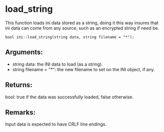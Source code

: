 # load_string
This function loads ini data stored as a string, doing it this way insures that ini data can come from any source, such as an encrypted string if need be.

`bool ini::load_string(string data, string filename = "*");`

## Arguments:
* string data: the INI data to load (as a string).
* string filename = "*": the new filename to set on the INI object, if any.

## Returns:
bool: true if the data was successfully loaded, false otherwise.

## Remarks:
Input data is expected to have CRLF line endings.

